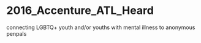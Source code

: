# 2016_Accenture_ATL_Heard
connecting LGBTQ+ youth and/or youths with mental illness to anonymous penpals
